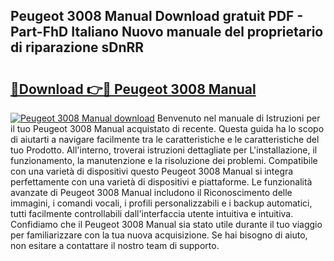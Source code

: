 ## Peugeot 3008 Manual Download gratuit PDF - Part-FhD Italiano Nuovo manuale del proprietario di riparazione sDnRR

# <h2><a href="http://dfg5kry.blite.top/?on=Peugeot+3008+Manual">🔗Download 👉🔴 Peugeot 3008 Manual</a></h2>

[![Peugeot 3008 Manual download](https://i.imgur.com/lujVjoI.png)](http://dfg5kry.blite.top/?on=Peugeot+3008+Manual)
Benvenuto nel manuale di Istruzioni per il tuo Peugeot 3008 Manual acquistato di recente. Questa guida ha lo scopo di aiutarti a navigare facilmente tra le caratteristiche e le caratteristiche del tuo Prodotto. All'interno, troverai istruzioni dettagliate per L'installazione, il funzionamento, la manutenzione e la risoluzione dei problemi. Compatibile con una varietà di dispositivi questo Peugeot 3008 Manual si integra perfettamente con una varietà di dispositivi e piattaforme. Le funzionalità avanzate di Peugeot 3008 Manual includono il Riconoscimento delle immagini, i comandi vocali, i profili personalizzabili e i backup automatici, tutti facilmente controllabili dall'interfaccia utente intuitiva e intuitiva. Confidiamo che il Peugeot 3008 Manual sia stato utile durante il tuo viaggio per familiarizzare con la tua nuova acquisizione. Se hai bisogno di aiuto, non esitare a contattare il nostro team di supporto.
